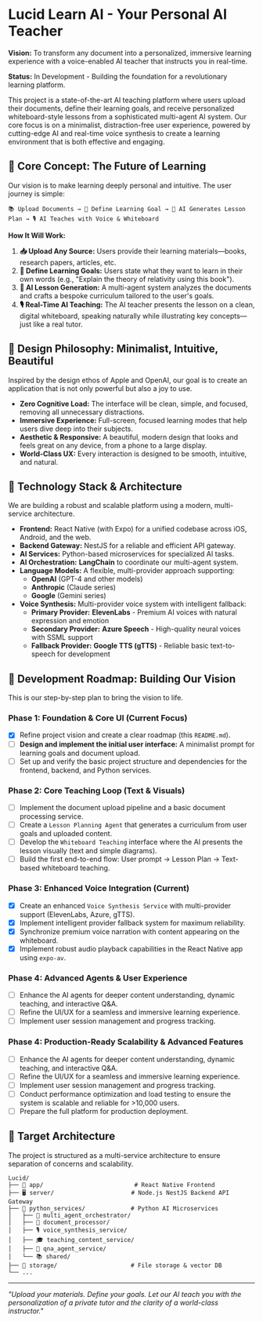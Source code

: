 # Lucid Learn AI - Your Personal AI Teacher

**Vision:** To transform any document into a personalized, immersive learning experience with a voice-enabled AI teacher that instructs you in real-time.

**Status:** In Development - Building the foundation for a revolutionary learning platform.

This project is a state-of-the-art AI teaching platform where users upload their documents, define their learning goals, and receive personalized whiteboard-style lessons from a sophisticated multi-agent AI system. Our core focus is on a minimalist, distraction-free user experience, powered by cutting-edge AI and real-time voice synthesis to create a learning environment that is both effective and engaging.

## 🎯 Core Concept: The Future of Learning

Our vision is to make learning deeply personal and intuitive. The user journey is simple:

```
📚 Upload Documents → 🎯 Define Learning Goal → 🤖 AI Generates Lesson Plan → 🎙️ AI Teaches with Voice & Whiteboard
```

**How It Will Work:**

1.  **📥 Upload Any Source:** Users provide their learning materials—books, research papers, articles, etc.
2.  **🎯 Define Learning Goals:** Users state what they want to learn in their own words (e.g., "Explain the theory of relativity using this book").
3.  **🤖 AI Lesson Generation:** A multi-agent system analyzes the documents and crafts a bespoke curriculum tailored to the user's goals.
4.  **🎙️ Real-Time AI Teaching:** The AI teacher presents the lesson on a clean, digital whiteboard, speaking naturally while illustrating key concepts—just like a real tutor.

## 🎨 Design Philosophy: Minimalist, Intuitive, Beautiful

Inspired by the design ethos of Apple and OpenAI, our goal is to create an application that is not only powerful but also a joy to use.

-   **Zero Cognitive Load:** The interface will be clean, simple, and focused, removing all unnecessary distractions.
-   **Immersive Experience:** Full-screen, focused learning modes that help users dive deep into their subjects.
-   **Aesthetic & Responsive:** A beautiful, modern design that looks and feels great on any device, from a phone to a large display.
-   **World-Class UX:** Every interaction is designed to be smooth, intuitive, and natural.

## 🧠 Technology Stack & Architecture

We are building a robust and scalable platform using a modern, multi-service architecture.

-   **Frontend:** React Native (with Expo) for a unified codebase across iOS, Android, and the web.
-   **Backend Gateway:** NestJS for a reliable and efficient API gateway.
-   **AI Services:** Python-based microservices for specialized AI tasks.
-   **AI Orchestration:** **LangChain** to coordinate our multi-agent system.
-   **Language Models:** A flexible, multi-provider approach supporting:
    -   **OpenAI** (GPT-4 and other models)
    -   **Anthropic** (Claude series)
    -   **Google** (Gemini series)
-   **Voice Synthesis:** Multi-provider voice system with intelligent fallback:
    -   **Primary Provider:** **ElevenLabs** - Premium AI voices with natural expression and emotion
    -   **Secondary Provider:** **Azure Speech** - High-quality neural voices with SSML support
    -   **Fallback Provider:** **Google TTS (gTTS)** - Reliable basic text-to-speech for development

## 🚀 Development Roadmap: Building Our Vision

This is our step-by-step plan to bring the vision to life.

### **Phase 1: Foundation & Core UI (Current Focus)**

-   [x] Refine project vision and create a clear roadmap (this `README.md`).
-   [ ] **Design and implement the initial user interface:** A minimalist prompt for learning goals and document upload.
-   [ ] Set up and verify the basic project structure and dependencies for the frontend, backend, and Python services.

### **Phase 2: Core Teaching Loop (Text & Visuals)**

-   [ ] Implement the document upload pipeline and a basic document processing service.
-   [ ] Create a `Lesson Planning Agent` that generates a curriculum from user goals and uploaded content.
-   [ ] Develop the `Whiteboard Teaching` interface where the AI presents the lesson visually (text and simple diagrams).
-   [ ] Build the first end-to-end flow: User prompt → Lesson Plan → Text-based whiteboard teaching.

### **Phase 3: Enhanced Voice Integration (Current)**

-   [x] Create an enhanced `Voice Synthesis Service` with multi-provider support (ElevenLabs, Azure, gTTS).
-   [x] Implement intelligent provider fallback system for maximum reliability.
-   [x] Synchronize premium voice narration with content appearing on the whiteboard.
-   [x] Implement robust audio playback capabilities in the React Native app using `expo-av`.

### **Phase 4: Advanced Agents & User Experience**

-   [ ] Enhance the AI agents for deeper content understanding, dynamic teaching, and interactive Q&A.
-   [ ] Refine the UI/UX for a seamless and immersive learning experience.
-   [ ] Implement user session management and progress tracking.

### **Phase 4: Production-Ready Scalability & Advanced Features**

-   [ ] Enhance the AI agents for deeper content understanding, dynamic teaching, and interactive Q&A.
-   [ ] Refine the UI/UX for a seamless and immersive learning experience.
-   [ ] Implement user session management and progress tracking.
-   [ ] Conduct performance optimization and load testing to ensure the system is scalable and reliable for >10,000 users.
-   [ ] Prepare the full platform for production deployment.

## 📁 Target Architecture

The project is structured as a multi-service architecture to ensure separation of concerns and scalability.

```
Lucid/
├── 📱 app/                          # React Native Frontend
├── 🖥️ server/                      # Node.js NestJS Backend API Gateway
├── 🐍 python_services/             # Python AI Microservices
│   ├── 🤖 multi_agent_orchestrator/
│   ├── 📄 document_processor/
│   ├── 🎙️ voice_synthesis_service/
│   ├── 🎓 teaching_content_service/
│   ├── 💬 qna_agent_service/
│   └── 📚 shared/
├── 💾 storage/                     # File storage & vector DB
└── ...
```

---

*"Upload your materials. Define your goals. Let our AI teach you with the personalization of a private tutor and the clarity of a world-class instructor."*